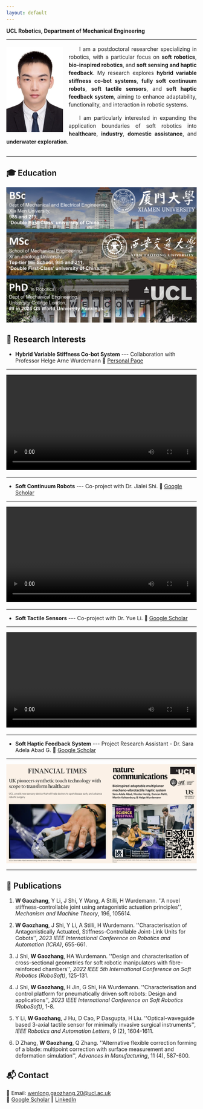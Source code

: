 ```yaml
---
layout: default
---
```


<!--# Dr. Wenlong Goazhang-->
**UCL Robotics, Department of Mechanical Engineering**

---
<div style="max-width: 1000px; line-height: 1.5; text-align: justify;">
    <img src="assets/images/ID Photo_Gaozhang Wenlong400600.jpg" 
         alt="Dr. Wenlong Goazhang" 
         width="150" 
         style="float: left; margin: 5px 15px 5px 0; shape-outside: margin-box;">
     <p style="text-indent: 2em;">
        I am a postdoctoral researcher specializing in robotics, with a particular focus on 
        <strong>soft robotics</strong>, <strong>bio-inspired robotics</strong>, and <strong>soft sensing and haptic feedback</strong>. 
        My research explores <strong>hybrid variable stiffness co-bot systems</strong>, 
        <strong>fully soft continuum robots</strong>, <strong>soft tactile sensors</strong>, and  <strong>soft haptic feedback system</strong>,
        aiming to enhance adaptability, functionality, and interaction in robotic systems.
     </p>
     <p style="text-indent: 2em;">
        I am particularly interested in expanding the application boundaries of soft robotics into 
        <strong>healthcare</strong>, <strong>industry</strong>, <strong>domestic assistance</strong>, and <strong>underwater exploration</strong>.
    </p>
</div>


<!-- 解决问题的关键：清除浮动 -->
<div style="clear: both;"></div>

---


## 🎓 Education
<img src="assets/images/Research-Summary-Wenlong.png" alt="My Education" width="650" height="auto">

## 🔬 Research Interests
- **Hybrid Variable Stiffness Co-bot System** --- Collaboration with Professor Helge Arne Wurdemann 🔗 [Personal Page](https://helge-wurdemann.com/)  

---

<div style="max-width: 1000px; line-height: 1.5; text-align: justify;">
    <video width="100%" controls>
        <source src="assets/videos/1709911266389.mp4" type="video/mp4">
        Your browser does not support the video tag.
    </video>
</div>

---

- **Soft Continuum Robots** --- Co-project with Dr. Jialei Shi. 🔗 [Google Scholar](https://scholar.google.com/citations?user=6wK9sHEAAAAJ&hl=zh-CN)  

---

<div style="max-width: 1000px; line-height: 1.5; text-align: justify;">
    <video width="100%" controls>
        <source src="assets/videos/2月27日(1).mp4" type="video/mp4">
        Your browser does not support the video tag.
    </video>
</div>

---

- **Soft Tactile Sensors** --- Co-project with Dr. Yue Li. 🔗 [Google Scholar](https://scholar.google.co.uk/citations?hl=en&user=H63EvncAAAAJ)

---

<div style="max-width: 1000px; line-height: 1.5; text-align: justify;">
    <video width="100%" controls>
        <source src="assets/videos/Demo Video.mp4" type="video/mp4">
        Your browser does not support the video tag.
    </video>
</div>

---

- **Soft Haptic Feedback System** --- Project Research Assistant - Dr. Sara Adela Abad G. 🔗 [Google Scholar](https://scholar.google.co.uk/citations?user=dSk73UoAAAAJ&hl=en)

---

<img src="assets/images/1726126886169.jpg" alt="My Education" width="800" height="auto">

---

## 📄 Publications
1. **W Gaozhang**, Y Li, J Shi, Y Wang, A Stilli, H Wurdemann. ''A novel stiffness-controllable joint using antagonistic actuation principles'', _Mechanism and Machine Theory_, 196, 105614.

3. **W Gaozhang**, J Shi, Y Li, A Stilli, H Wurdemann. ''Characterisation of Antagonistically Actuated, Stiffness-Controllable Joint-Link Units for Cobots'', _2023 IEEE International Conference on Robotics and Automation (ICRA)_, 655-661.

4. J Shi, **W Gaozhang**, HA Wurdemann. ''Design and characterisation of cross-sectional geometries for soft robotic manipulators with fibre-reinforced chambers'', _2022 IEEE 5th International Conference on Soft Robotics (RoboSoft)_, 125-131.

6. J Shi, **W Gaozhang**, H Jin, G Shi, HA Wurdemann. ''Characterisation and control platform for pneumatically driven soft robots: Design and applications'', _2023 IEEE International Conference on Soft Robotics (RoboSoft)_, 1-8.

7. Y Li, **W Gaozhang**, J Hu, D Cao, P Dasgupta, H Liu. ''Optical-waveguide based 3-axial tactile sensor for minimally invasive surgical instruments'', _IEEE Robotics and Automation Letters_, 9 (2), 1604-1611.

8. D Zhang, **W Gaozhang**, Q Zhang. ''Alternative flexible correction forming of a blade: multipoint correction with surface measurement and deformation simulation'', _Advances in Manufacturing_, 11 (4), 587-600.


## 📬 Contact
📧 Email: wenlong.gaozhang.20@ucl.ac.uk  
🔗 [Google Scholar](https://scholar.google.ca/citations?user=vhKVcqsAAAAJ&hl=en)  ‖ [LinkedIn](https://www.linkedin.com/in/wenlong-gaozhang-b16962226/?originalSubdomain=uk)
